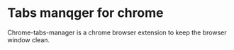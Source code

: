
# Tabs manqger for chrome

Chrome-tabs-manager is a chrome browser extension to keep the browser window clean.
